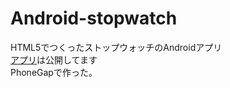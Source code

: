 # Android-stopwatch
HTML5でつくったストップウォッチのAndroidアプリ<br>
<a href="https://build.phonegap.com/apps/2417796/share">アプリ</a>は公開してます<br>
PhoneGapで作った。
